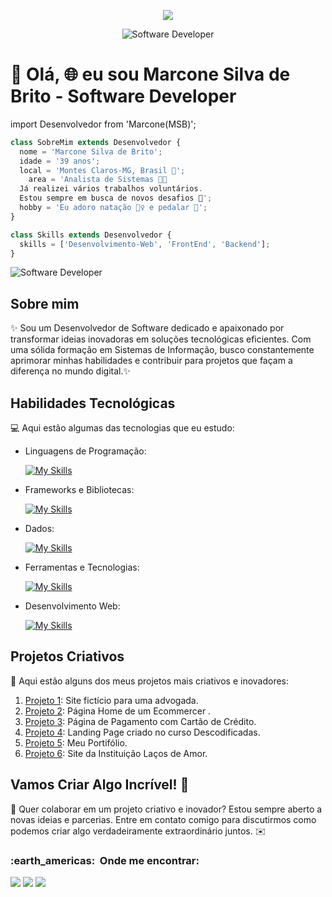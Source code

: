 <div align="center">
  <p align="center">
  <a href="https://github.com/marconesdb/readme-typing-svg"><img src="https://readme-typing-svg.herokuapp.com/?lines=Desenvolvedor%20FullStack%20;Sejam%20%20Bem-Vindos%20&font=Fira%20Code&center=true&width=440&height=45&color=2E8B57&vCenter=true&size=22"  ></a>
</p>
  <img src="https://repository-images.githubusercontent.com/462900780/0a10af70-6cbf-46df-9071-0ff586a3b1d6" alt="Software Developer">
</div>

# 🚀 Olá, **🌐** eu sou Marcone Silva de Brito - Software Developer 

import Desenvolvedor from 'Marcone(MSB)';

```js
class SobreMim extends Desenvolvedor {
  nome = 'Marcone Silva de Brito';
  idade = '39 anos';
  local = 'Montes Claros-MG, Brasil 🔰';
    area = 'Analista de Sistemas 👨‍🎓
  Já realizei vários trabalhos voluntários.
  Estou sempre em busca de novos desafios 🚀';
  hobby = 'Eu adoro natação 🏊‍♀️ e pedalar 🚵';
}

class Skills extends Desenvolvedor {
  skills = ['Desenvolvimento-Web', 'FrontEnd', 'Backend'];
}
```

<img src="https://camo.githubusercontent.com/083b79bffce8cf2b1301b51674829be61b062522042d43b746cff4191a0e28a7/68747470733a2f2f7777772e77656232347a6f6e652e636f6d2f77702d636f6e74656e742f75706c6f6164732f323032322f30392f3263373738655f38396430396333383062376234613039626364626362333239633437333462335f6d76322e676966" alt="Software Developer">

## Sobre mim

✨ Sou um Desenvolvedor de Software dedicado e apaixonado por transformar ideias inovadoras em soluções tecnológicas eficientes. Com uma sólida formação em Sistemas de Informação, busco constantemente aprimorar minhas habilidades e contribuir para projetos que façam a diferença no mundo digital.✨



## Habilidades Tecnológicas

💻 Aqui estão algumas das tecnologias que eu estudo:

-  Linguagens de Programação: 

    [![My Skills](https://skillicons.dev/icons?i=php,javascript,python,java,typescript)](https://skillicons.dev)
- Frameworks e Bibliotecas: 

    [![My Skills](https://skillicons.dev/icons?i=next,react,tailwind,bootstrap,nodejs)](https://skillicons.dev)
- Dados: 

    [![My Skills](https://skillicons.dev/icons?i=mysql)](https://skillicons.dev)
- Ferramentas e Tecnologias: 

    [![My Skills](https://skillicons.dev/icons?i=git,github,visualstudio,eclipse,vite)](https://skillicons.dev)
- Desenvolvimento Web:

    [![My Skills](https://skillicons.dev/icons?i=html,css)](https://skillicons.dev) 
## Projetos Criativos

🎨 Aqui estão alguns dos meus projetos mais criativos e inovadores:


1. [Projeto 1](https://site-karina-cevalles.vercel.app/): Site fictício para uma advogada.
2. [Projeto 2](https://ecommerce-git-main-marconesbs-projects.vercel.app/): Página Home de um Ecommercer .
3. [Projeto 3](https://marconesdb.github.io/CreditCardForm/): Página de Pagamento com Cartão de Crédito.
4. [Projeto 4](https://marconesdb.github.io/ManageLandingpage/): Landing Page criado no curso Descodificadas.
5. [Projeto 5](https://layout-novo-portfolio.vercel.app/): Meu Portifólio.
6. [Projeto 6](https://site-lacosdeamor.vercel.app/): Site da Instituição Laços de Amor.

## Vamos Criar Algo Incrível! 💫

💬 Quer colaborar em um projeto criativo e inovador? Estou sempre aberto a novas ideias e parcerias. Entre em contato comigo para discutirmos como podemos criar algo verdadeiramente extraordinário juntos. ✉️

<div>
   <h3> :earth_americas: &nbsp;Onde me encontrar: </h3> 
 <a href="https://www.instagram.com/marcone.silv.3/" target="_blank"><img src="https://img.shields.io/badge/-Instagram-%23E4405F?style=for-the-badge&logo=instagram&logoColor=white" target="_blank"></a>
   <a href = "mailto:marconebritt@gmail.com"><img src="https://img.shields.io/badge/-Gmail-%23333?style=for-the-badge&logo=gmail&logoColor=white" target="_blank"></a>
  <a href="https://www.linkedin.com/in/marconesb/" target="_blank"><img src="https://img.shields.io/badge/-LinkedIn-%230077B5?style=for-the-badge&logo=linkedin&logoColor=white" target="_blank"></a>


